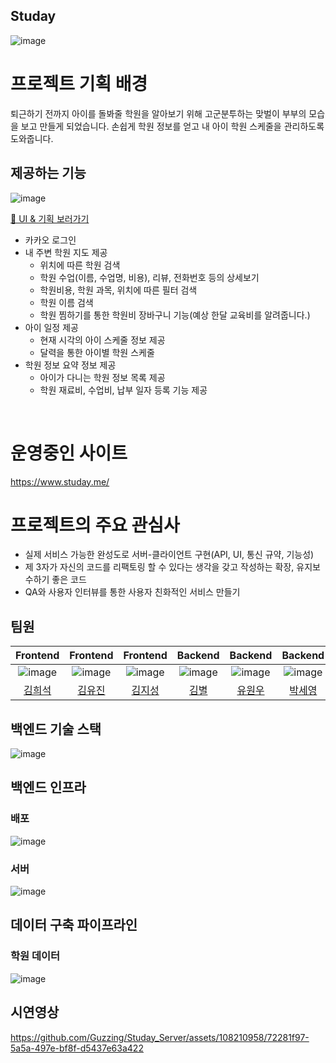 ## Studay
![image](https://github.com/Guzzing/Studay_Server/assets/108210958/db0e5fdb-0f2b-47e3-85c9-ca8f6e4bb675)

# 프로젝트 기획 배경
퇴근하기 전까지 아이를 돌봐줄 학원을 알아보기 위해 고군분투하는 맞벌이 부부의 모습을 보고 만들게 되었습니다.
손쉽게 학원 정보를 얻고 내 아이 학원 스케줄을 관리하도록 도와줍니다.
<br />
## 제공하는 기능
![image](https://github.com/Guzzing/Studay_Server/assets/108210958/d795e4b3-2ae8-42fd-92b3-f08cdae60040)


[🔗 UI & 기획 보러가기](https://docs.google.com/presentation/d/1hJgL1egziuzGhJqr2-rU9AKTz00zuXmgqWG40X9fCyA/edit?usp=sharing)
- 카카오 로그인
- 내 주변 학원 지도 제공
    - 위치에 따른 학원 검색
    - 학원 수업(이름, 수업명, 비용), 리뷰, 전화번호 등의 상세보기
    - 학원비용, 학원 과목, 위치에 따른 필터 검색
    - 학원 이름 검색
    - 학원 찜하기를 통한 학원비 장바구니 기능(예상 한달 교육비를 알려줍니다.)
- 아이 일정 제공
    - 현재 시각의 아이 스케줄 정보 제공
    - 달력을 통한 아이별 학원 스케줄
- 학원 정보 요약 정보 제공
   - 아이가 다니는 학원 정보 목록 제공
   - 학원 재료비, 수업비, 납부 일자 등록 기능 제공
<br />

# 운영중인 사이트
https://www.studay.me/
# 프로젝트의 주요 관심사
- 실제 서비스 가능한 완성도로 서버-클라이언트 구현(API, UI, 통신 규약, 기능성)
- 제 3자가 자신의 코드를 리팩토링 할 수 있다는 생각을 갖고 작성하는 확장, 유지보수하기 좋은 코드
- QA와 사용자 인터뷰를 통한 사용자 친화적인 서비스 만들기

## 팀원

|                               Frontend                                |                               Frontend                               |                               Frontend                               |                             Backend                             |                             Backend                             |                            Backend                             |
|:---------------------------------------------------------------------:|:--------------------------------------------------------------------:|:--------------------------------------------------------------------:|:---------------------------------------------------------------:|:---------------------------------------------------------------:|:--------------------------------------------------------------:|
| ![image](https://avatars.githubusercontent.com/u/106604926?s=400&v=4) | ![image](https://avatars.githubusercontent.com/u/67894159?s=400&v=4) | ![image](https://avatars.githubusercontent.com/u/85999976?s=400&v=4) | ![image](https://avatars.githubusercontent.com/u/108210958?v=4) | ![image](https://avatars.githubusercontent.com/u/133995055?v=4) | ![image](https://avatars.githubusercontent.com/u/54990890?v=4) |
|                 [김희석](https://github.com/HeeSeok-kim)                 |                 [김유진](https://github.com/eugene028)                  |                  [김지성](https://github.com/jisung24)                  |               [김별](https://github.com/byeolhaha)                |                [유원우](https://github.com/wonu606)                |                [박세영](https://github.com/SeYoE)                 |

## 백엔드 기술 스택

![image](https://github.com/Guzzing/Studay_Server/assets/108210958/c91fec01-658f-4c93-9b2e-fe72d6656755)

## 백엔드 인프라

### 배포

![image](https://github.com/Guzzing/Studay_Server/assets/108210958/38cd10c8-0767-4af3-866e-2384c4211fdd)

### 서버

![image](https://github.com/Guzzing/Studay_Server/assets/108210958/b69028c3-15d2-404a-8436-9d100e214ef3)

## 데이터 구축 파이프라인

### 학원 데이터

![image](https://github.com/Guzzing/Studay_Server/assets/108210958/54a375a9-aa26-4376-8773-092902f202f4)

## 시연영상

https://github.com/Guzzing/Studay_Server/assets/108210958/72281f97-5a5a-497e-bf8f-d5437e63a422
